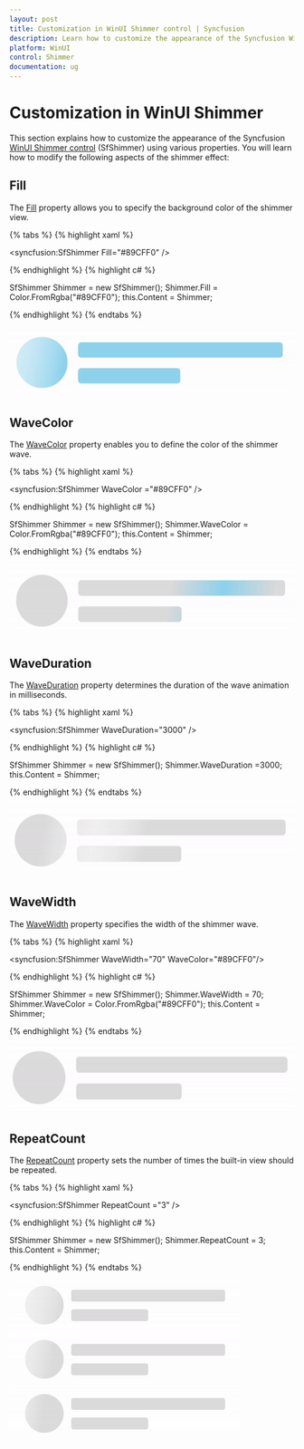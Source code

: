 ```yaml
---
layout: post
title: Customization in WinUI Shimmer control | Syncfusion
description: Learn how to customize the appearance of the Syncfusion WinUI Shimmer(SfShimmer) control  using various properties like Fill, WaveColor, WaveWidth, RepeatCount and WaveDuration.
platform: WinUI
control: Shimmer
documentation: ug
---
```


# Customization in WinUI Shimmer

This section explains how to customize the appearance of the Syncfusion [WinUI Shimmer control](https://www.syncfusion.com/winui-controls/shimmer) (SfShimmer) using various properties. You will learn how to modify the following aspects of the shimmer effect:

## Fill

The [Fill](https://help.syncfusion.com/cr/winui/Syncfusion.UI.Xaml.Core.SfShimmer.html#Syncfusion_UI_Xaml_Core_SfShimmer_Fill) property allows you to specify the background color of the shimmer view.

{% tabs %}
{% highlight xaml %}

<syncfusion:SfShimmer Fill="#89CFF0" />

{% endhighlight %}
{% highlight c# %}

SfShimmer Shimmer = new SfShimmer();
Shimmer.Fill = Color.FromRgba("#89CFF0");
this.Content = Shimmer;

{% endhighlight %}
{% endtabs %}

![Fill customization in WinUI Shimmer](Shimmer_Images/winui_shimmer_fill.gif)

## WaveColor

The [WaveColor](https://help.syncfusion.com/cr/winui/Syncfusion.UI.Xaml.Core.SfShimmer.html#Syncfusion_UI_Xaml_Core_SfShimmer_WaveColor) property enables you to define the color of the shimmer wave.

{% tabs %}
{% highlight xaml %}

<syncfusion:SfShimmer WaveColor ="#89CFF0" />

{% endhighlight %}
{% highlight c# %}

SfShimmer Shimmer = new SfShimmer();
Shimmer.WaveColor = Color.FromRgba("#89CFF0");
this.Content = Shimmer;

{% endhighlight %}
{% endtabs %}

![WaveColor customization in WinUI Shimmer](Shimmer_Images/winui_shimmer_wavecolor.gif)

## WaveDuration

The [WaveDuration](https://help.syncfusion.com/cr/winui/Syncfusion.UI.Xaml.Core.SfShimmer.html#Syncfusion_UI_Xaml_Core_SfShimmer_WaveDuration) property determines the duration of the wave animation in milliseconds.

{% tabs %}
{% highlight xaml %}

<syncfusion:SfShimmer WaveDuration="3000" />

{% endhighlight %}
{% highlight c# %}

SfShimmer Shimmer = new SfShimmer();
Shimmer.WaveDuration =3000;
this.Content = Shimmer;

{% endhighlight %}
{% endtabs %}

![WaveDuration customization in WinUI Shimmer](Shimmer_Images/winui_shimmer_waveduration.gif)

## WaveWidth

The [WaveWidth](https://help.syncfusion.com/cr/winui/Syncfusion.UI.Xaml.Core.SfShimmer.html#Syncfusion_UI_Xaml_Core_SfShimmer_WaveWidth) property specifies the width of the shimmer wave.

{% tabs %}
{% highlight xaml %}

<syncfusion:SfShimmer WaveWidth="70" 
                      WaveColor="#89CFF0"/>

{% endhighlight %}
{% highlight c# %}

SfShimmer Shimmer = new SfShimmer();
Shimmer.WaveWidth = 70;
Shimmer.WaveColor = Color.FromRgba("#89CFF0");
this.Content = Shimmer;

{% endhighlight %}
{% endtabs %}

![WaveWidth customization in WinUI Shimmer](Shimmer_Images/winui_shimmer_wavewidth.gif)

## RepeatCount

The [RepeatCount](https://help.syncfusion.com/cr/winui/Syncfusion.UI.Xaml.Core.SfShimmer.html#Syncfusion_UI_Xaml_Core_SfShimmer_RepeatCount) property sets the number of times the built-in view should be repeated.

{% tabs %}
{% highlight xaml %}

<syncfusion:SfShimmer RepeatCount ="3" />

{% endhighlight %}
{% highlight c# %}

SfShimmer Shimmer = new SfShimmer();
Shimmer.RepeatCount = 3;
this.Content = Shimmer;

{% endhighlight %}
{% endtabs %}

![RepeatCount customization in WinUI Shimmer](Shimmer_Images/winui_shimmer_repeatcount.gif)